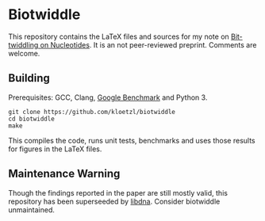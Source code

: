 # Biotwiddle

This repository contains the LaTeX files and sources for my note on [Bit-twiddling on Nucleotides](http://biorxiv.org/content/early/2016/10/20/082214). It is an not peer-reviewed preprint. Comments are welcome.

## Building

Prerequisites: GCC, Clang, [Google Benchmark](https://github.com/google/benchmark/) and Python 3.

```
git clone https://github.com/kloetzl/biotwiddle
cd biotwiddle
make
```

This compiles the code, runs unit tests, benchmarks and uses those results for figures in the LaTeX files.

## Maintenance Warning

Though the findings reported in the paper are still mostly valid, this repository has been superseeded by [libdna](https://github.com/kloetzl/libdna). Consider biotwiddle unmaintained.

